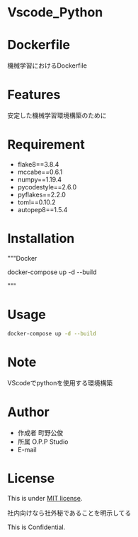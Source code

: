 # Vscode_Python
# Dockerfile
 
機械学習におけるDockerfile

# Features
 
安定した機械学習環境構築のために
 
# Requirement

* flake8==3.8.4
* mccabe==0.6.1
* numpy==1.19.4
* pycodestyle==2.6.0
* pyflakes==2.2.0
* toml==0.10.2
* autopep8==1.5.4

 
# Installation
 
 """Docker

docker-compose up -d --build

"""

 
# Usage
 
```bash
docker-compose up -d --build
```
 
# Note
 
VScodeでpythonを使用する環境構築
 
# Author
 
* 作成者 町野公俊
* 所属 O.P.P Studio
* E-mail 
 
# License
 
This is under [MIT license](https://en.wikipedia.org/wiki/MIT_License).
 
社内向けなら社外秘であることを明示してる
 
This is Confidential.
